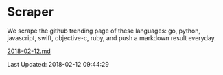 # Scraper

We scrape the github trending page of these languages: go, python, javascript, swift, objective-c, ruby, and push a markdown result everyday.

[2018-02-12.md](https://github.com/henson/Scraper/blob/master/2018-02-12.md)

Last Updated: 2018-02-12 09:44:29